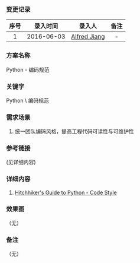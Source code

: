 ### 变更记录

| 序号 | 录入时间 | 录入人 | 备注 |
|:--------:|:--------:|:--------:|:--------:|
| 1 | 2016-06-03 | [Alfred Jiang](https://github.com/viktyz) | - |

### 方案名称

Python - 编码规范

### 关键字

Python \ 编码规范

### 需求场景

1. 统一团队编码风格，提高工程代码可读性与可维护性

### 参考链接
(见详细内容)

### 详细内容

1. [Hitchhiker's Guide to Python - Code Style](http://docs.python-guide.org/en/latest/writing/style/)

### 效果图
（无）

### 备注
（无）